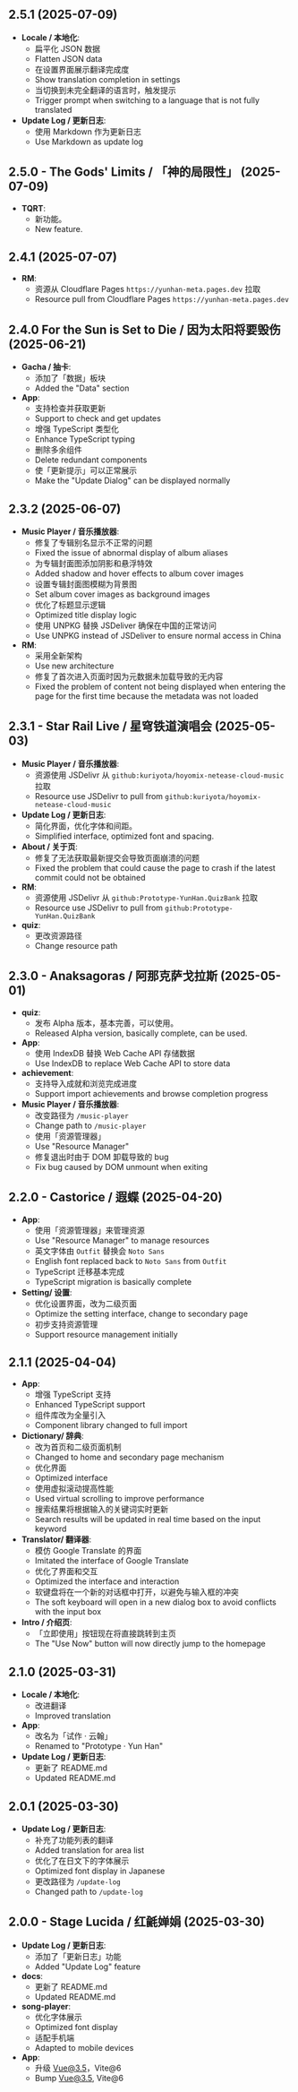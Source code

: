 ## 2.5.1 (2025-07-09)

- **Locale / 本地化**:
  - 扁平化 JSON 数据
  - Flatten JSON data
  - 在设置界面展示翻译完成度
  - Show translation completion in settings
  - 当切换到未完全翻译的语言时，触发提示
  - Trigger prompt when switching to a language that is not fully translated
- **Update Log / 更新日志**:
  - 使用 Markdown 作为更新日志
  - Use Markdown as update log

## 2.5.0 - The Gods' Limits / 「神的局限性」 (2025-07-09)

- **TQRT**:
  - 新功能。
  - New feature.

## 2.4.1 (2025-07-07)

- **RM**:
  - 资源从 Cloudflare Pages `https://yunhan-meta.pages.dev` 拉取
  - Resource pull from Cloudflare Pages `https://yunhan-meta.pages.dev`

## 2.4.0 For the Sun is Set to Die / 因为太阳将要毁伤 (2025-06-21)

- **Gacha / 抽卡**:
  - 添加了「数据」板块
  - Added the "Data" section
- **App**:
  - 支持检查并获取更新
  - Support to check and get updates
  - 增强 TypeScript 类型化
  - Enhance TypeScript typing
  - 删除多余组件
  - Delete redundant components
  - 使「更新提示」可以正常展示
  - Make the "Update Dialog" can be displayed normally

## 2.3.2 (2025-06-07)

- **Music Player / 音乐播放器**:
  - 修复了专辑别名显示不正常的问题
  - Fixed the issue of abnormal display of album aliases
  - 为专辑封面图添加阴影和悬浮特效
  - Added shadow and hover effects to album cover images
  - 设置专辑封面图模糊为背景图
  - Set album cover images as background images
  - 优化了标题显示逻辑
  - Optimized title display logic
  - 使用 UNPKG 替换 JSDeliver 确保在中国的正常访问
  - Use UNPKG instead of JSDeliver to ensure normal access in China
- **RM**:
  - 采用全新架构
  - Use new architecture
  - 修复了首次进入页面时因为元数据未加载导致的无内容
  - Fixed the problem of content not being displayed when entering the page for the first time because the metadata was not loaded

## 2.3.1 - Star Rail Live / 星穹铁道演唱会 (2025-05-03)

- **Music Player / 音乐播放器**:
  - 资源使用 JSDelivr 从 `github:kuriyota/hoyomix-netease-cloud-music` 拉取
  - Resource use JSDelivr to pull from `github:kuriyota/hoyomix-netease-cloud-music`
- **Update Log / 更新日志**:
  - 简化界面，优化字体和间距。
  - Simplified interface, optimized font and spacing.
- **About / 关于页**:
  - 修复了无法获取最新提交会导致页面崩溃的问题
  - Fixed the problem that could cause the page to crash if the latest commit could not be obtained
- **RM**:
  - 资源使用 JSDelivr 从 `github:Prototype-YunHan.QuizBank` 拉取
  - Resource use JSDelivr to pull from `github:Prototype-YunHan.QuizBank`
- **quiz**:
  - 更改资源路径
  - Change resource path

## 2.3.0 - Anaksagoras / 阿那克萨戈拉斯 (2025-05-01)

- **quiz**:
  - 发布 Alpha 版本，基本完善，可以使用。
  - Released Alpha version, basically complete, can be used.
- **App**:
  - 使用 IndexDB 替换 Web Cache API 存储数据
  - Use IndexDB to replace Web Cache API to store data
- **achievement**:
  - 支持导入成就和浏览完成进度
  - Support import achievements and browse completion progress
- **Music Player / 音乐播放器**:
  - 改变路径为 `/music-player`
  - Change path to `/music-player`
  - 使用「资源管理器」
  - Use "Resource Manager"
  - 修复退出时由于 DOM 卸载导致的 bug
  - Fix bug caused by DOM unmount when exiting

## 2.2.0 - Castorice / 遐蝶 (2025-04-20)

- **App**:
  - 使用「资源管理器」来管理资源
  - Use "Resource Manager" to manage resources
  - 英文字体由 `Outfit` 替换会 `Noto Sans`
  - English font replaced back to `Noto Sans` from `Outfit`
  - TypeScript 迁移基本完成
  - TypeScript migration is basically complete
- **Setting/ 设置**:
  - 优化设置界面，改为二级页面
  - Optimize the setting interface, change to secondary page
  - 初步支持资源管理
  - Support resource management initially

## 2.1.1 (2025-04-04)

- **App**:
  - 增强 TypeScript 支持
  - Enhanced TypeScript support
  - 组件库改为全量引入
  - Component library changed to full import
- **Dictionary/ 辞典**:
  - 改为首页和二级页面机制
  - Changed to home and secondary page mechanism
  - 优化界面
  - Optimized interface
  - 使用虚拟滚动提高性能
  - Used virtual scrolling to improve performance
  - 搜索结果将根据输入的关键词实时更新
  - Search results will be updated in real time based on the input keyword
- **Translator/ 翻译器**:
  - 模仿 Google Translate 的界面
  - Imitated the interface of Google Translate
  - 优化了界面和交互
  - Optimized the interface and interaction
  - 软键盘将在一个新的对话框中打开，以避免与输入框的冲突
  - The soft keyboard will open in a new dialog box to avoid conflicts with the input box
- **Intro / 介绍页**:
  - 「立即使用」按钮现在将直接跳转到主页
  - The "Use Now" button will now directly jump to the homepage

## 2.1.0 (2025-03-31)

- **Locale / 本地化**:
  - 改进翻译
  - Improved translation
- **App**:
  - 改名为「试作 · 云翰」
  - Renamed to "Prototype · Yun Han"
- **Update Log / 更新日志**:
  - 更新了 README.md
  - Updated README.md

## 2.0.1 (2025-03-30)

- **Update Log / 更新日志**:
  - 补充了功能列表的翻译
  - Added translation for area list
  - 优化了在日文下的字体展示
  - Optimized font display in Japanese
  - 更改路径为 `/update-log`
  - Changed path to `/update-log`

## 2.0.0 - Stage Lucida / 红毹婵娟 (2025-03-30)

- **Update Log / 更新日志**:
  - 添加了「更新日志」功能
  - Added "Update Log" feature
- **docs**:
  - 更新了 README.md
  - Updated README.md
- **song-player**:
  - 优化字体展示
  - Optimized font display
  - 适配手机端
  - Adapted to mobile devices
- **App**:
  - 升级 Vue@3.5，Vite@6
  - Bump Vue@3.5, Vite@6
